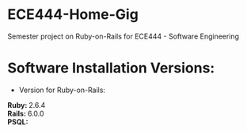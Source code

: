 # ECE444-Home-Gig
Semester project on Ruby-on-Rails for ECE444 - Software Engineering

# Software Installation Versions:

* Version for Ruby-on-Rails:

<b> Ruby: </b> 2.6.4 <br/>
<b> Rails: </b> 6.0.0 <br/>
<b> PSQL: </b>  <br/>
